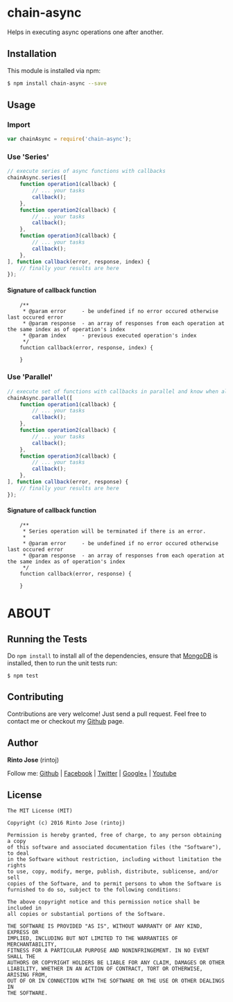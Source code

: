 
# chain-async

Helps in executing async operations one after another.

## Installation

This module is installed via npm:

```bash
$ npm install chain-async --save
```

## Usage

### Import 
  ```js
  var chainAsync = require('chain-async');
  ```

### Use 'Series'

  ```js
  // execute series of async functions with callbacks
  chainAsync.series([
      function operation1(callback) {
          // ... your tasks
          callback();
      },
      function operation2(callback) {
          // ... your tasks
          callback();
      },
      function operation3(callback) {
          // ... your tasks
          callback();
      },
  ], function callback(error, response, index) {
      // finally your results are here
  });
  ```
#### Signature of callback function

```
    /**
     * @param error     - be undefined if no error occured otherwise last occured error
     * @param response  - an array of responses from each operation at the same index as of operation's index
     * @param index     - previous executed operation's index
     */
    function callback(error, response, index) {
       
    }
```

### Use 'Parallel'

  ```js
  // execute set of functions with callbacks in parallel and know when all done
  chainAsync.parallel([
      function operation1(callback) {
          // ... your tasks
          callback();
      },
      function operation2(callback) {
          // ... your tasks
          callback();
      },
      function operation3(callback) {
          // ... your tasks
          callback();
      },
  ], function callback(error, response) {
      // finally your results are here
  });
 
  ```

#### Signature of callback function

```
    /**
     * Series operation will be terminated if there is an error.
     * 
     * @param error     - be undefined if no error occured otherwise last occured error
     * @param response  - an array of responses from each operation at the same index as of operation's index
     */
    function callback(error, response) {
        
    }
```

ABOUT
===

## Running the Tests
Do `npm install` to install all of the dependencies, ensure that [MongoDB](http://mongodb.org) is installed, then to run the unit tests run:

```
$ npm test
```

## Contributing
Contributions are very welcome! Just send a pull request. Feel free to contact me or checkout my [Github](https://github.com/rintoj) page.

## Author

**Rinto Jose** (rintoj) 

Follow me:
  [Github](https://github.com/rintoj)
| [Facebook](https://www.facebook.com/rinto.jose)
| [Twitter](https://twitter.com/rintoj)
| [Google+](https://plus.google.com/+RintoJoseMankudy)
| [Youtube](https://youtube.com/+RintoJoseMankudy)

## License
```
The MIT License (MIT)

Copyright (c) 2016 Rinto Jose (rintoj)

Permission is hereby granted, free of charge, to any person obtaining a copy
of this software and associated documentation files (the "Software"), to deal
in the Software without restriction, including without limitation the rights
to use, copy, modify, merge, publish, distribute, sublicense, and/or sell
copies of the Software, and to permit persons to whom the Software is
furnished to do so, subject to the following conditions:

The above copyright notice and this permission notice shall be included in
all copies or substantial portions of the Software.

THE SOFTWARE IS PROVIDED "AS IS", WITHOUT WARRANTY OF ANY KIND, EXPRESS OR
IMPLIED, INCLUDING BUT NOT LIMITED TO THE WARRANTIES OF MERCHANTABILITY,
FITNESS FOR A PARTICULAR PURPOSE AND NONINFRINGEMENT. IN NO EVENT SHALL THE
AUTHORS OR COPYRIGHT HOLDERS BE LIABLE FOR ANY CLAIM, DAMAGES OR OTHER
LIABILITY, WHETHER IN AN ACTION OF CONTRACT, TORT OR OTHERWISE, ARISING FROM,
OUT OF OR IN CONNECTION WITH THE SOFTWARE OR THE USE OR OTHER DEALINGS IN
THE SOFTWARE.
```